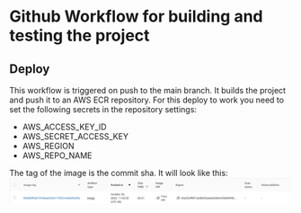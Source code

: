 # Github Workflow for building and testing the project

## Deploy

This workflow is triggered on push to the main branch. It builds the project and push it to an AWS ECR repository.
For this deploy to work you need to set the following secrets in the repository settings:
- AWS_ACCESS_KEY_ID
- AWS_SECRET_ACCESS_KEY
- AWS_REGION
- AWS_REPO_NAME

The tag of the image is the commit sha. It will look like this:
![sha](../../images/sha.png)